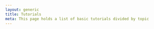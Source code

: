 ```yaml
---
layout: generic
title: Tutorials
meta: This page holds a list of basic tutorials divided by topic
---
```

